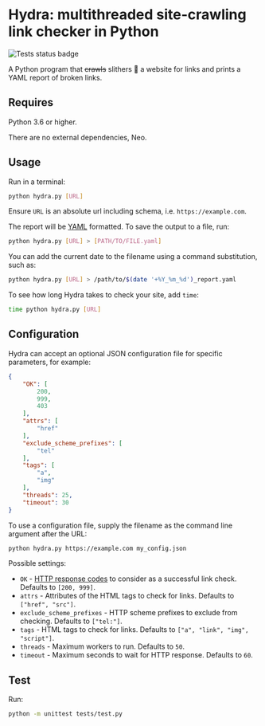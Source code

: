 # Hydra: multithreaded site-crawling link checker in Python

![Tests status badge](https://github.com/victoriadrake/hydra-link-checker/workflows/test/badge.svg)

A Python program that ~~crawls~~ slithers 🐍 a website for links and prints a YAML report of broken links.

## Requires

Python 3.6 or higher.

There are no external dependencies, Neo.

## Usage

Run in a terminal:

```sh
python hydra.py [URL]
```

Ensure `URL` is an absolute url including schema, i.e. `https://example.com`.

The report will be [YAML](https://yaml.org/) formatted. To save the output to a file, run:

```sh
python hydra.py [URL] > [PATH/TO/FILE.yaml]
```

You can add the current date to the filename using a command substitution, such as:

```sh
python hydra.py [URL] > /path/to/$(date '+%Y_%m_%d')_report.yaml
```

To see how long Hydra takes to check your site, add `time`:

```sh
time python hydra.py [URL]
```

## Configuration

Hydra can accept an optional JSON configuration file for specific parameters, for example:

```json
{
    "OK": [
        200,
        999,
        403
    ],
    "attrs": [
        "href"
    ],
    "exclude_scheme_prefixes": [
        "tel"
    ],
    "tags": [
        "a",
        "img"
    ],
    "threads": 25,
    "timeout": 30
}
```

To use a configuration file, supply the filename as the command line argument after the URL:

```sh
python hydra.py https://example.com my_config.json
```

Possible settings:

* `OK` - [HTTP response codes](https://developer.mozilla.org/en-US/docs/Web/HTTP/Status) to consider as a successful link check. Defaults to `[200, 999]`.
* `attrs` - Attributes of the HTML tags to check for links. Defaults to `["href", "src"]`.
* `exclude_scheme_prefixes` - HTTP scheme prefixes to exclude from checking. Defaults to `["tel:"]`.
* `tags` - HTML tags to check for links. Defaults to `["a", "link", "img", "script"]`.
* `threads` - Maximum workers to run. Defaults to `50`.
* `timeout` - Maximum seconds to wait for HTTP response. Defaults to `60`.

## Test

Run:

```sh
python -m unittest tests/test.py
```
